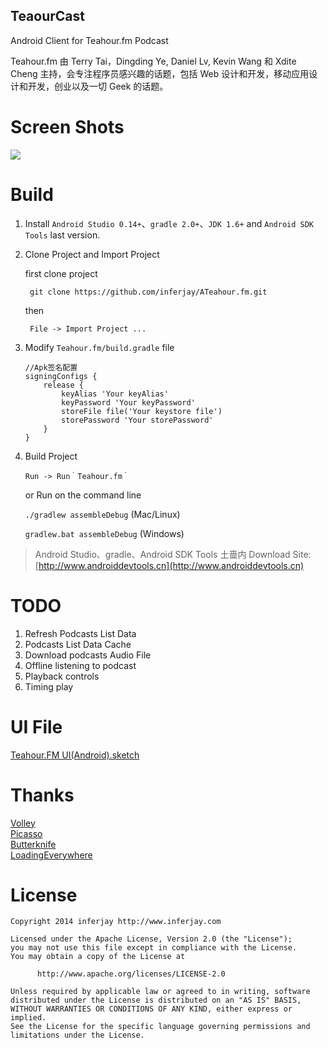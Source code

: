 TeaourCast
----

Android Client for Teahour.fm Podcast

Teahour.fm 由 Terry Tai，Dingding Ye, Daniel Lv, Kevin Wang 和 Xdite Cheng 主持，会专注程序员感兴趣的话题，包括 Web 设计和开发，移动应用设计和开发，创业以及一切 Geek 的话题。

# Screen Shots

<img src="https://ws2.sinaimg.cn/large/006tKfTcly1fq6g7hy7jgj30qo0byagl.jpg"/></li>

# Build
1. Install `Android Studio 0.14+`、`gradle 2.0+`、`JDK 1.6+` and `Android SDK Tools` last version.

2. Clone Project and Import Project

	first clone project

		git clone https://github.com/inferjay/ATeahour.fm.git

	then	
	
		File -> Import Project ...

3. Modify `Teahour.fm/build.gradle` file 

	```	
	//Apk签名配置
	signingConfigs {
    	release {
       		keyAlias 'Your keyAlias'
       		keyPassword 'Your keyPassword'
       		storeFile file('Your keystore file')
       		storePassword 'Your storePassword'
     	}
	}
	```

4. Build Project 
	
	`Run -> Run｀Teahour.fm｀`
	
	or Run on the command line
	
	`./gradlew assembleDebug` (Mac/Linux)

	`gradlew.bat assembleDebug` (Windows)

>Android Studio、gradle、Android SDK Tools 土啬内 Download Site: [http://www.androiddevtools.cn](http://www.androiddevtools.cn)

# TODO
1. Refresh Podcasts List Data  
2. Podcasts List Data Cache  
3. Download podcasts Audio File  
4. Offline listening to podcast  
5. Playback controls  
6. Timing play  

# UI File

[Teahour.FM UI(Android).sketch](https://github.com/inferjay/CoderLearningDesign/tree/master/Teahour.fm)	

# Thanks

[Volley](https://android.googlesource.com/platform/frameworks/volley)  
[Picasso](https://github.com/square/picasso)  
[Butterknife](https://github.com/JakeWharton/butterknife)  
[LoadingEverywhere](https://github.com/lsjwzh/loadingeverywhere)  

# License

```
Copyright 2014 inferjay http://www.inferjay.com

Licensed under the Apache License, Version 2.0 (the "License");
you may not use this file except in compliance with the License.
You may obtain a copy of the License at

      http://www.apache.org/licenses/LICENSE-2.0

Unless required by applicable law or agreed to in writing, software
distributed under the License is distributed on an "AS IS" BASIS,
WITHOUT WARRANTIES OR CONDITIONS OF ANY KIND, either express or implied.
See the License for the specific language governing permissions and
limitations under the License.
```
